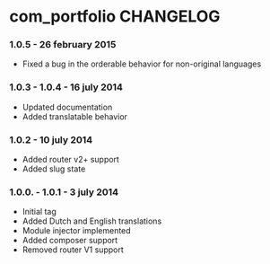 # com_portfolio CHANGELOG

### 1.0.5 - 26 february 2015

* Fixed a bug in the orderable behavior for non-original languages

### 1.0.3 - 1.0.4 - 16 july 2014

* Updated documentation
* Added translatable behavior

### 1.0.2 - 10 july 2014

* Added router v2+ support
* Added slug state

### 1.0.0. - 1.0.1 - 3 july 2014

* Initial tag
* Added Dutch and English translations
* Module injector implemented
* Added composer support
* Removed router V1 support


